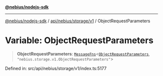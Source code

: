 [**@nebius/nodejs-sdk**](../../../../../README.md)

---

[@nebius/nodejs-sdk](../../../../../README.md) / [api/nebius/storage/v1](../README.md) / ObjectRequestParameters

# Variable: ObjectRequestParameters

> **ObjectRequestParameters**: [`MessageFns`](../../../../../runtime/protos/core/interfaces/MessageFns.md)\<[`ObjectRequestParameters`](../interfaces/ObjectRequestParameters.md), `"nebius.storage.v1.ObjectRequestParameters"`\>

Defined in: src/api/nebius/storage/v1/index.ts:5177

